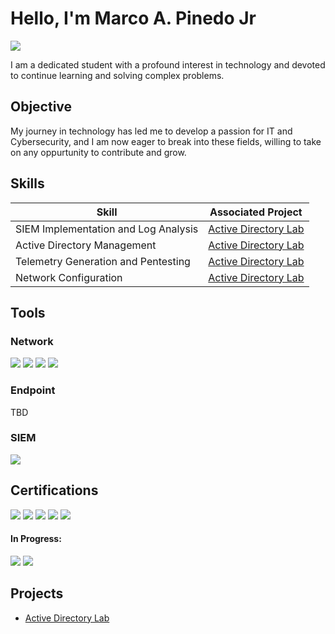 # Hello, I'm Marco A. Pinedo Jr
<a href="https://linkedin.com/in/marco-antonio-pinedo-jr"><img src="https://img.shields.io/badge/-LinkedIn-0072b1?&style=for-the-badge&logo=linkedin&logoColor=white" /></a>

I am a dedicated student with a profound interest in technology and devoted to continue learning and solving complex problems.

## Objective

My journey in technology has led me to develop a passion for IT and Cybersecurity, and I am now eager to break into these fields, willing to take on any oppurtunity to contribute and grow.

## Skills

| Skill                                         | Associated Project         |
|-----------------------------------------------|----------------------------|
| SIEM Implementation and Log Analysis          | <a href="https://github.com/MAPinedoJr/Active-Directory-Lab/tree/main">Active Directory Lab</a>|
| Active Directory Management | <a href="https://github.com/MAPinedoJr/Active-Directory-Lab/tree/main">Active Directory Lab</a>|
| Telemetry Generation and Pentesting | <a href="https://github.com/MAPinedoJr/Active-Directory-Lab/tree/main">Active Directory Lab</a>|
| Network Configuration | <a href="https://github.com/MAPinedoJr/Active-Directory-Lab/tree/main">Active Directory Lab</a>|

## Tools

### Network
<div>
    <img src="https://img.shields.io/badge/-Wireshark-1679A7?&style=for-the-badge&logo=Wireshark&logoColor=white" />
    <img src="https://img.shields.io/badge/-Cisco%20Packet%20Tracer-1BA0D7?&style=for-the-badge&logo=cisco&logoColor=white" />
    <img src="https://img.shields.io/badge/-Active%20Directory-0078D4?&style=for-the-badge&logo=Active%20Directory&logoColor=white" />
    <img src="https://img.shields.io/badge/-pfSense-333333?&style=for-the-badge&logo=pfSense&logoColor=E36200" />

</div>

### Endpoint
<div>
    TBD
</div>

### SIEM
<div>
    <img src="https://img.shields.io/badge/-Splunk-000000?&style=for-the-badge&logo=Splunk&logoColor=white" />
</div>

## Certifications
<div>
<img src="https://img.shields.io/badge/-Network%2B-007ACC?&style=for-the-badge&logo=CompTIA&logoColor=white" />
<img src="https://img.shields.io/badge/-A%2B-4D4D4D?&style=for-the-badge&logo=CompTIA&logoColor=white" />
<img src="https://img.shields.io/badge/-ISC2%20CC-00A000?style=for-the-badge&logo=ISC2&logoColor=000000" />
<img src="https://img.shields.io/badge/-TestOut%20Security%20Pro-000000?style=for-the-badge&logo=TestOut&logoColor=FFD700" />
<img src="https://img.shields.io/badge/-Security%2B-FF0000?&style=for-the-badge&logo=CompTIA&logoColor=white" />

    
<br>


#### In Progress:

<img src="https://img.shields.io/badge/-Linux%2B-FFD700?style=for-the-badge&logo=Linux&logoColor=white" />
<img src="https://img.shields.io/badge/-CCNA-1E90FF?style=for-the-badge&logo=Cisco&logoColor=white" />

</div>

## Projects
- <a href="https://github.com/MAPinedoJr/Active-Directory-Lab/tree/main">Active Directory Lab</a>
